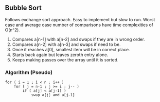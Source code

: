## Bubble Sort

Follows exchange sort approach. Easy to implement but slow to run. Worst case and average case number of comparisons have time complexities of O(n^2).

1. Compares a[n-1] with a[n-2] and swaps if they are in wrong order.
2. Compares a[n-2] with a[n-3] and swaps if need to be.
3. Once it reaches a[0], smallest item will be in correct place.
4. Starts back again but leaves zeroth entry alone.
5. Keeps making passes over the array until it is sorted.

### Algorithm (Pseudo)

```
for ( i = 1 ; i < n ; i++ )
    for ( j = n-1 ; j >= i ; j-- )
        if ( a[j] < a[j-1] )
            swap a[j] and a[j-1]
```
